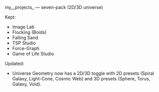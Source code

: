 my__projects_ — seven-pack (2D/3D universe)

Kept:
- Image Lab
- Flocking (Boids)
- Falling Sand
- TSP Studio
- Force-Graph
- Game of Life Studio

Updated:
- Universe Geometry now has a 2D/3D toggle with 2D presets (Spiral Galaxy, Light-Cone, Cosmic Web) and 3D presets (Sphere, Torus, Galaxy, Void).